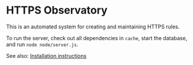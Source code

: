 # HTTPS Observatory

This is an automated system for creating and maintaining HTTPS rules.

To run the server, check out all dependencies in `cache`, start the database, and run `node node/server.js`.

See also:
[Installation instructions](./docs/Setup.md)
